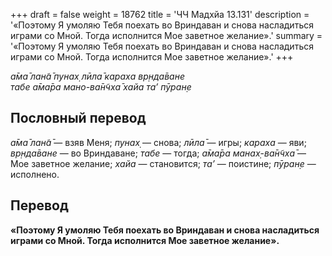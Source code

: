 +++
draft = false
weight = 18762
title = 'ЧЧ Мадхйа 13.131'
description = '«Поэтому Я умоляю Тебя поехать во Вриндаван и снова насладиться играми со Мной. Тогда исполнится Мое заветное желание».'
summary = '«Поэтому Я умоляю Тебя поехать во Вриндаван и снова насладиться играми со Мной. Тогда исполнится Мое заветное желание».'
+++

_а̄ма̄ лан̃а̄ пунах̣ лӣла̄ караха вр̣нда̄ване  
табе а̄ма̄ра мано-ва̄н̃чха̄ хайа та’ пӯран̣е_

## Пословный перевод

_а̄ма̄_ _лан̃а̄_ — взяв Меня; _пунах̣_ — снова; _лӣла̄_ — игры; _караха_ — яви; _вр̣нда̄ване_ — во Вриндаване; _табе_ — тогда; _а̄ма̄ра_ _манах̣_\-_ва̄н̃чха̄_ — Мое заветное желание; _хайа_ — становится; _та’_ — поистине; _пӯран̣е_ — исполнено.

## Перевод

**«Поэтому Я умоляю Тебя поехать во Вриндаван и снова насладиться играми со Мной. Тогда исполнится Мое заветное желание».**
